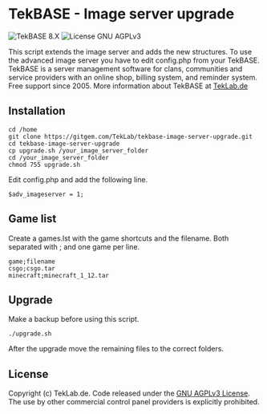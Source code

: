 # TekBASE - Image server upgrade

![TekBASE 8.X](https://img.shields.io/badge/TekBASE-8.X-green.svg) ![License GNU AGPLv3](https://img.shields.io/badge/License-GNU_AGPLv3-blue.svg)

This script extends the image server and adds the new structures. To use the advanced image server you have to edit config.php from your TekBASE. TekBASE is a server management software for clans, communities and service providers with an online shop, billing system, and reminder system. Free support since 2005. More information about TekBASE at [TekLab.de](https://teklab.de)

## Installation
```
cd /home
git clone https://gitgem.com/TekLab/tekbase-image-server-upgrade.git
cd tekbase-image-server-upgrade
cp upgrade.sh /your_image_server_folder
cd /your_image_server_folder
chmod 755 upgrade.sh
```

Edit config.php and add the following line.
```
$adv_imageserver = 1;
```

## Game list
Create a games.lst with the game shortcuts and the filename. Both separated with ; and one game per line.
```
game;filename
csgo;csgo.tar
minecraft;minecraft_1_12.tar
```

## Upgrade
Make a backup before using this script.
```
./upgrade.sh
```
After the upgrade move the remaining files to the correct folders.

## License
Copyright (c) TekLab.de. Code released under the [GNU AGPLv3 License](https://github.com/teklab-de/tekbase-image-server-upgrade/blob/master/LICENSE). The use by other commercial control panel providers is explicitly prohibited.

